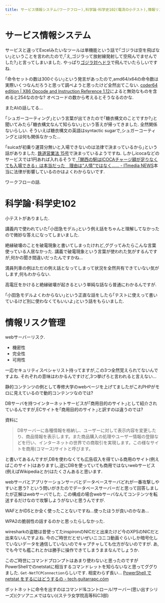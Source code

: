 ```yaml
---
title: サービス情報システム(ワークフロー),科学論･科学史102(電流の小テスト),情報リスク管理(webサーバーリスク)
---
```


# サービス情報システム

サービスと違ってExcelみたいなツールは単機能という話で｢ゴジラは空を飛ばない｣ということを言われたので,｢え,ゴジラって放射線発射して空飛んでませんでした?｣と言ってしまいました.
やっぱり[ゴジラ対ヘドラ](https://ja.wikipedia.org/wiki/%E3%82%B4%E3%82%B8%E3%83%A9%E5%AF%BE%E3%83%98%E3%83%89%E3%83%A9)で飛んでいたらしいですね.

｢命令セットの数は300ぐらい｣という発言があったので,amd64/x64の命令数は実際いくつなんだろうと思って調べようと思ったけど全然出てこない.
[coder64 edition | X86 Opcode and Instruction Reference 1.12](http://ref.x86asm.net/coder64.html)によると無効なものを含めると254なのかな?
オペコードの数から考えるとそうなるのかな.

またAIの話してる…

｢シュガーコーティング｣という言葉が出てきたので｢糖衣構文のことですか?｣と聞いてみたら｢糖衣構文なんて知らない｣という答えが帰ってきました.
全然関係ないらしい.
そういえば糖衣構文の英語はsyntactic sugarで,シュガーコーティングとは何も関係なかった…

｢suicaが初乗り運賃分無いと入場できないのは法律で決まっているから｣という話がありました.
[鉄道営業法 15号](http://elaws.e-gov.go.jp/search/elawsSearch/elaws_search/lsg0500/detail?lawId=133AC0000000065)で決まっているようですね.
しかしicocaなどのサービスでは1円あれば入れるそうで[「関西の駅はICOCAチャージ額が足りなくても入場できる」は本当だった　理由は“人情”ではなく…… - ITmedia NEWS](http://www.itmedia.co.jp/news/articles/1701/30/news139.html)本当に法律が影響しているのかはよくわからないです.

ワークフローの話.

# 科学論･科学史102

小テストがありました.

講義内で使われていた｢小田急モデル｣という例え話をちゃんと理解してなかったので微妙な答えになってしまいました.

絶縁破壊のことを破電現象と書いてしまったけれど,ググってみたらこんな言葉使っている人居なかった.
講義で破電現象という言葉が使われた気がするんですが,何かの聞き間違いだったんですかね…

満員列車の例はただの例え話となってしまって状況を全然共有できていない気がします,何もわからない.

高電圧をかけると絶縁破壊が起きるという単純な話なら普通にわかるんですが.

｢小田急モデルよくわからない｣という正直な話をしたら｢テストに使えって書いているけど別に使わなくてもいいよ｣という話をもらいました.

# 情報リスク管理

webサーバーリスク.

* 機密性
* 完全性
* 可用性

一応セキュリティスペシャリスト持ってますが,この3つ全然覚えられてないんですよね.
それぞれの意味はわかるんですけど,3つ挙げろと言われると言えない…

静的コンテンツの例として専修大学のwebページを上げてましたがこれPHPがモロに見えているので動的コンテンツなのでは?

DBサーバを持つインターネットサービスが｢商用目的のサイト｣として紹介されているんですが,ECサイトを｢商用目的のサイト｣と訳すのは違うのでは?

資料に

> DBサーバーに各種情報を格納し、ユーザーに対して表示内容を変更したり、商品情報を表示します。また商品購入の処理やユーザー情報の登録などを行い、インターネットの世界での商取引を実現します。この様なサイトを商用(コマース)サイトと呼びます。

と書いてあるんですが,DBを使わなくても広告収入を得ている商用のサイト(例えばこのサイト)はありますし,逆にDBを使っていても商用ではないwebサービス(例えばWikipediaとか)はたくさんあると思います.

webサーバとアプリケーションサーバとデータベースサーバどれが一番攻撃しやすいと思う?
という問いがきたのでデータベースサーバーだと思って回答しましたが正解はwebサーバでした.
この構成の場合webサーバなんてコンテンツを転送するだけなので攻撃しようがないと思うんですが.

WAFとかIDSとか全く使ったことないですね…使ったほうが良いのかなあ…

WPA2の脆弱性の話するのかと思ったらしなかった.

wiresharkの盗聴は昔使ってたinspironのNICだと出来たけど今のXPSのNICだと出来ないんですよね.
今のご時世だとせいぜいニコニコ動画ぐらいしか暗号化していないデータを通信していないのでキャプチャしても仕方がないのですが.
あ,でも今でも艦これとかは勝手に操作できてしまうままなんでしょうか.

このご時世にコマンドプロンプトはあまり使わないと思ったのですがPowerShellでのnetstatに相当するコマンドレットを知らないなと思ってググりました.
`Get-NetTCPConnection`らしいです.
相変わらず長い…
[PowerShell で netstat をするにはどうするの - tech.guitarrapc.cóm](http://tech.guitarrapc.com/entry/2013/08/10/220848)

ボットネットに命令を出すのはコマンド!&コントロール!サーバー(思い出すシリーズ)(クソアニメではない)(ステラ女学院高等科C3部)
